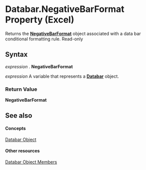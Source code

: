 
# Databar.NegativeBarFormat Property (Excel)

Returns the  **[NegativeBarFormat](25daa644-29af-a7c1-1d11-be9c72cfff7a.md)** object associated with a data bar conditional formatting rule. Read-only


## Syntax

 _expression_ . **NegativeBarFormat**

 _expression_ A variable that represents a **[Databar](2684e913-c278-e6be-ba9d-053b6ad58bae.md)** object.


### Return Value

 **NegativeBarFormat**


## See also


#### Concepts


[Databar Object](2684e913-c278-e6be-ba9d-053b6ad58bae.md)
#### Other resources


[Databar Object Members](137f7e88-bb61-48a3-d2cb-76a8282cd62e.md)
